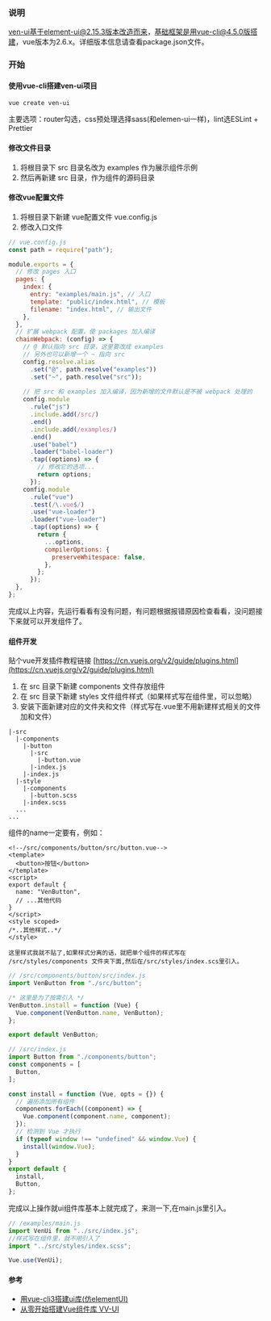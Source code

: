 ### 说明
ven-ui基于element-ui@2.15.3版本改造而来，基础框架是用vue-cli@4.5.0版搭建，vue版本为2.6.x。详细版本信息请查看package.json文件。
### 开始
#### 使用vue-cli搭建ven-ui项目
```shell
vue create ven-ui
```
主要选项：router勾选，css预处理选择sass(和elemen-ui一样)，lint选ESLint + Prettier
#### 修改文件目录
1. 将根目录下 src 目录名改为 examples 作为展示组件示例  
2. 然后再新建 src 目录，作为组件的源码目录    
#### 修改vue配置文件
1. 将根目录下新建 vue配置文件 vue.config.js
2. 修改入口文件
```javascript
// vue.config.js
const path = require("path");

module.exports = {
  // 修改 pages 入口
  pages: {
    index: {
      entry: "examples/main.js", // 入口
      template: "public/index.html", // 模板
      filename: "index.html", // 输出文件
    },
  },
  // 扩展 webpack 配置，使 packages 加入编译
  chainWebpack: (config) => {
    // @ 默认指向 src 目录，这里要改成 examples
    // 另外也可以新增一个 ~ 指向 src
    config.resolve.alias
      .set("@", path.resolve("examples"))
      .set("~", path.resolve("src"));
    
    // 把 src 和 examples 加入编译，因为新增的文件默认是不被 webpack 处理的
    config.module
      .rule("js")
      .include.add(/src/)
      .end()
      .include.add(/examples/)
      .end()
      .use("babel")
      .loader("babel-loader")
      .tap((options) => {
        // 修改它的选项...
        return options;
      });
    config.module
      .rule("vue")
      .test(/\.vue$/)
      .use("vue-loader")
      .loader("vue-loader")
      .tap((options) => {
        return {
          ...options,
          compilerOptions: {
            preserveWhitespace: false,
          },
        };
      });
  },
};
```
完成以上内容，先运行看看有没有问题，有问题根据报错原因检查看看，没问题接下来就可以开发组件了。
#### 组件开发
贴个vue开发插件教程链接
[https://cn.vuejs.org/v2/guide/plugins.html](https://cn.vuejs.org/v2/guide/plugins.html)
1. 在 src 目录下新建 components 文件存放组件
2. 在 src 目录下新建 styles 文件组件样式（如果样式写在组件里，可以忽略）
3. 安装下面新建对应的文件夹和文件（样式写在.vue里不用新建样式相关的文件加和文件）
```text
|-src
  |-components
    |-button
      |-src
        |-button.vue
      |-index.js
    |-index.js
  |-style
    |-components
      |-button.scss
    |-index.scss
  ...
...
```
组件的name一定要有，例如：
```vue
<!--/src/components/button/src/button.vue-->
<template>
  <button>按钮</button>
</template>
<script>
export default {
  name: "VenButton",
  // ...其他代码
}
</script>
<style scoped>
/*..其他样式..*/
</style>
```
```text
这里样式我就不贴了,如果样式分离的话，就把单个组件的样式写在 /src/styles/components 文件夹下面,然后在/src/styles/index.scs里引入。
```

```js
// /src/components/button/src/index.js
import VenButton from "./src/button";

/* 这里是为了按需引入 */
VenButton.install = function (Vue) {
  Vue.component(VenButton.name, VenButton);
};

export default VenButton;
```
```js
// /src/index.js
import Button from "./components/button";
const components = [
  Button,
];

const install = function (Vue, opts = {}) {
  // 遍历添加所有组件
  components.forEach((component) => {
    Vue.component(component.name, component);
  });
  // 检测到 Vue 才执行
  if (typeof window !== "undefined" && window.Vue) {
    install(window.Vue);
  }
}
export default {
  install,
  Button,
};
```
完成以上操作就ui组件库基本上就完成了，来测一下,在main.js里引入。
```js
// /examples/main.js
import VenUi from "../src/index.js";
//样式写在组件里，就不用引入了
import "../src/styles/index.scss";

Vue.use(VenUi);
```
#### 参考
* [用vue-cli3搭建ui库(仿elementUI)](https://blog.csdn.net/qq_31126175/article/details/100527322)
* [从零开始搭建Vue组件库 VV-UI](https://www.cnblogs.com/tiedaweishao/p/7825997.html)
